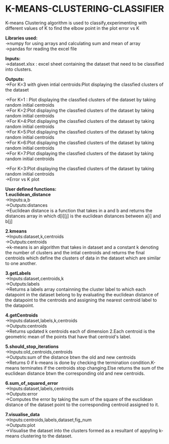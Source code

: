 # K-MEANS-CLUSTERING-CLASSIFIER
K-means Clustering algorithm is used to classify,experimenting with different values of K to find the elbow point in the plot error vs K

__Libraries used:__ \
->numpy  for using arrays and calculating sum and mean of array\
->pandas  for reading the excel file

__Inputs:__\
->dataset.xlsx : excel sheet containing the dataset that need to be classified into clusters.

__Outputs:__\
->For K=3 with given intial centroids:Plot displaying the classfied clusters of the dataset 

->For K=1 : Plot displaying the classfied clusters of the dataset by taking random  initial centroids\
->For K=2:Plot displaying the classfied clusters of the dataset by taking random initial centroids\
->For K=4:Plot displaying the classfied clusters of the dataset by taking random initial centroids\
->For K=5:Plot displaying the classfied clusters of the dataset by taking random initial centroids\
->For K=6:Plot displaying the classfied clusters of the dataset by taking random initial centroids\
->For K=7:Plot displaying the classfied clusters of the dataset by taking random initial centroids

->For K=3:Plot displaying the classfied clusters of the dataset by taking random initial centroids\
->Error vs K plot

__User defined functions:__\
__1.euclidean_distance__\
->Inputs:a,b\
->Outputs:distances\
->Euclidean distance is a function that takes in a and b and returns the distances array in which d[i][j] is the euclidean distances between a[i] and b[j]

__2.kmeans__\
->Inputs:dataset,k,centroids\
->Outputs:centroids\
->k-means is an algorithm that takes in dataset and a constant k denoting the number of clusters and the intial centroids and returns the final centroids which define the clusters of data in the dataset which are similar to one another.

__3.getLabels__\
->Inputs:dataset,centroids,k\
->Outputs:labels\
->Returns a labels array containning the cluster label to which each datapoint in the dataset belong to by evaluating the euclidean distance of the datapoint to the centroids and assigning the nearest centroid label to the datapoint.

__4.getCentroids__\
->Inputs:dataset,labels,k,centroids\
->Outputs:centroids\
->Returns updated k centroids each of dimension 2.Each centroid is the geometric mean of the points that have that centroid's label.

__5.should_stop_iterations__\
->Inputs:old_centroids,centroids\
->Outputs:sum of the distance btwn the old and new centroids\
->Returns 0 if k-means is done by checking the termination condition.K-means terminates if the centroids stop changing.Else returns the sum of the euclidean distance btwn the corresponding old and new centroids.

__6.sum_of_squared_error__\
->Inputs:dataset,labels,centroids\
->Outputs:error\
->Computes the error by taking the sum of the square of the euclidean distance of the dataset point to the corresponding  centroid assigned to it.

__7.visualise_data__\
->Inputs:centroids,labels,dataset,fig_num\
->Outputs:plot\
->Visualise the dataset into the clusters formed as a resultant of appyling k-means clustering to the dataset.

